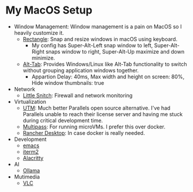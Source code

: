 # My MacOS Setup

- Window Management: Window management is a pain on MacOS so I heavily customize it.
  - [Rectangle](https://rectangleapp.com): Snap and resize windows in macOS using keyboard.
    - My config has Super-Alt-Left snap window to left, Super-Alt-Right snaps window to right, Super-Alt-Up maximize and down minimize.
  - [Alt-Tab](https://alt-tab-macos.netlify.app): Provides Windows/Linux like Alt-Tab functionality to switch without grouping application windows together.
    - Appartion Delay: 40ms, Max width and height on screen: 80%, Hide window thumbnails: true
- Network
  - [Little Snitch](https://www.obdev.at/products/littlesnitch/index.html): Firewall and network monitoring
- Virtualization
  - [UTM](https://mac.getutm.app): Much better Parallels open source alternative. I've had Parallels unable to reach their license server and having me stuck during critical development time.
  - [Multipass](https://multipass.run): For running microVMs. I prefer this over docker.
  - [Rancher Desktop](https://docs.rancherdesktop.io/): In case docker is really needed.
- Development
  - [emacs](https://emacsformacosx.com)
  - [iterm2](https://iterm2.com)
  - [Alacritty](https://alacritty.org)
- AI
  - [Ollama](http://ollama.com)
- Mutimedia
  - [VLC](https://www.videolan.org/vlc/)

  
